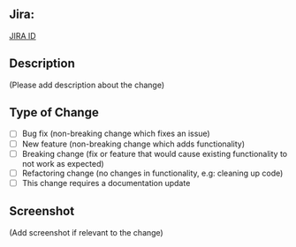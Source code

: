 ## Jira: 
[JIRA ID](https://jira.deliveryhero.com/browse/JIRA_ID)

## Description
(Please add description about the change)

## Type of Change

- [ ] Bug fix (non-breaking change which fixes an issue)
- [ ] New feature (non-breaking change which adds functionality)
- [ ] Breaking change (fix or feature that would cause existing functionality to not work as expected)
- [ ] Refactoring change (no changes in functionality, e.g: cleaning up code)
- [ ] This change requires a documentation update

## Screenshot
(Add screenshot if relevant to the change)
